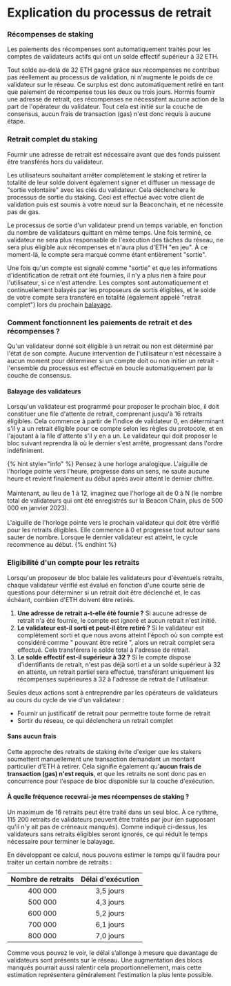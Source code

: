 # Explication du processus de retrait

### Récompenses de staking

Les paiements des récompenses sont automatiquement traités pour les comptes de validateurs actifs qui ont un solde effectif supérieur à 32 ETH.

Tout solde au-delà de 32 ETH gagné grâce aux récompenses ne contribue pas réellement au processus de validation, ni n'augmente le poids de ce validateur sur le réseau. Ce surplus est donc automatiquement retiré en tant que paiement de récompense tous les deux ou trois jours. Hormis fournir une adresse de retrait, ces récompenses ne nécessitent aucune action de la part de l'opérateur du validateur. Tout cela est initié sur la couche de consensus, aucun frais de transaction (gas) n'est donc requis à aucune étape.

### Retrait complet du staking

Fournir une adresse de retrait est nécessaire avant que des fonds puissent être transférés hors du validateur.

Les utilisateurs souhaitant arrêter complètement le staking et retirer la totalité de leur solde doivent également signer et diffuser un message de "sortie volontaire" avec les clés du validateur. Cela déclenchera le processus de sortie du staking. Ceci est effectué avec votre client de validation puis est soumis à votre nœud sur la Beaconchain, et ne nécessite pas de gas.

Le processus de sortie d'un validateur prend un temps variable, en fonction du nombre de validateurs quittant en même temps. Une fois terminé, ce validateur ne sera plus responsable de l'exécution des tâches du réseau, ne sera plus éligible aux récompenses et n'aura plus d'ETH "en jeu". À ce moment-là, le compte sera marqué comme étant entièrement "sortie".

Une fois qu'un compte est signalé comme "sortie" et que les informations d'identification de retrait ont été fournies, il n'y a plus rien à faire pour l'utilisateur, si ce n'est attendre. Les comptes sont automatiquement et continuellement balayés par les proposeurs de sortis éligibles, et le solde de votre compte sera transféré en totalité (également appelé "retrait complet") lors du prochain [balayage](https://ethereum.org/fr/staking/withdrawals/#validator-sweeping).

### Comment fonctionnent les paiements de retrait et des récompenses ?

Qu'un validateur donné soit éligible à un retrait ou non est déterminé par l'état de son compte. Aucune intervention de l'utilisateur n'est nécessaire à aucun moment pour déterminer si un compte doit ou non initier un retrait - l'ensemble du processus est effectué en boucle automatiquement par la couche de consensus.

#### Balayage des validateurs

Lorsqu'un validateur est programmé pour proposer le prochain bloc, il doit constituer une file d'attente de retrait, comprenant jusqu'à 16 retraits éligibles. Cela commence à partir de l'indice de validateur 0, en déterminant s'il y a un retrait éligible pour ce compte selon les règles du protocole, et en l'ajoutant à la file d'attente s'il y en a un. Le validateur qui doit proposer le bloc suivant reprendra là où le dernier s'est arrêté, progressant dans l'ordre indéfiniment.

{% hint style="info" %}
Pensez à une horloge analogique. L'aiguille de l'horloge pointe vers l'heure, progresse dans un sens, ne saute aucune heure et revient finalement au début après avoir atteint le dernier chiffre.\
\
Maintenant, au lieu de 1 à 12, imaginez que l'horloge ait de 0 à N (le nombre total de validateurs qui ont été enregistrés sur la Beacon Chain, plus de 500 000 en janvier 2023).\
\
L'aiguille de l'horloge pointe vers le prochain validateur qui doit être vérifié pour les retraits éligibles. Elle commence à 0 et progresse tout autour sans sauter de nombre. Lorsque le dernier validateur est atteint, le cycle recommence au début.
{% endhint %}

### Eligibilité d'un compte pour les retraits

Lorsqu'un proposeur de bloc balaie les validateurs pour d'éventuels retraits, chaque validateur vérifié est évalué en fonction d'une courte série de questions pour déterminer si un retrait doit être déclenché et, le cas échéant, combien d'ETH doivent être retirés.

1. **Une adresse de retrait a-t-elle été fournie ?** Si aucune adresse de retrait n'a été fournie, le compte est ignoré et aucun retrait n'est initié.
2. **Le validateur est-il sorti et peut-il être retiré ?** Si le validateur est complètement sorti et que nous avons atteint l'époch où son compte est considéré comme " pouvant être retiré ", alors un retrait complet sera effectué. Cela transférera le solde total à l'adresse de retrait.
3. **Le solde effectif est-il supérieur à 32 ?** Si le compte dispose d'identifiants de retrait, n'est pas déjà sorti et a un solde supérieur à 32 en attente, un retrait partiel sera effectué, transférant uniquement les récompenses supérieures à 32 à l'adresse de retrait de l'utilisateur.

Seules deux actions sont à entreprendre par les opérateurs de validateurs au cours du cycle de vie d'un validateur  :

* Fournir un justificatif de retrait pour permettre toute forme de retrait
* Sortir du réseau, ce qui déclenchera un retrait complet

#### Sans aucun frais

Cette approche des retraits de staking évite d'exiger que les stakers soumettent manuellement une transaction demandant un montant particulier d'ETH à retirer. Cela signifie également qu'**aucun frais de transaction (gas) n'est requis**, et que les retraits ne sont donc pas en concurrence pour l'espace de bloc disponible sur la couche d'exécution.

#### À quelle fréquence recevrai-je mes récompenses de staking ?

Un maximum de 16 retraits peut être traité dans un seul bloc. À ce rythme, 115 200 retraits de validateurs peuvent être traités par jour (en supposant qu'il n'y ait pas de créneaux manqués). Comme indiqué ci-dessus, les validateurs sans retraits éligibles seront ignorés, ce qui réduit le temps nécessaire pour terminer le balayage.

En développant ce calcul, nous pouvons estimer le temps qu'il faudra pour traiter un certain nombre de retraits :

| Nombre de retraits | Délai d'exécution |
| :----------------: | :---------------: |
|       400 000      |     3,5 jours     |
|       500 000      |     4,3 jours     |
|       600 000      |     5,2 jours     |
|       700 000      |     6,1 jours     |
|       800 000      |     7,0 jours     |

Comme vous pouvez le voir, le délai s’allonge à mesure que davantage de validateurs sont présents sur le réseau. Une augmentation des blocs manqués pourrait aussi ralentir cela proportionnellement, mais cette estimation représentera généralement l'estimation la plus lente possible.
